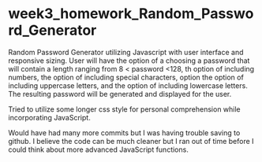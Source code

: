 # week3_homework_Random_Password_Generator
Random Password Generator utilizing Javascript with user interface and responsive sizing.
User will have the option of a choosing a password that will contain a length ranging from 8 < password <128,  th option of including numbers, the option of including special characters, option the option of including uppercase letters, and the option of including lowercase letters. The resulting password will be generated and displayed for the user.

Tried to utilize some longer css style for personal comprehension while incorporating JavaScript.

Would have had many more commits but I was having trouble saving to github. I believe the code can be much cleaner but I ran out of time before I could think about more advanced JavaScript functions. 